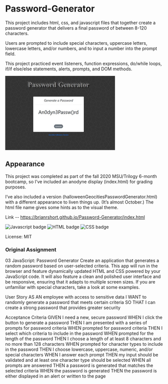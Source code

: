 # Password-Generator

This project includes html, css, and javascript files that together create a password generator that delivers a final password of between 8-120 characters. 

Users are prompted to include special characters, uppercase letters, lowercase letters, and/or numbers, and to input a number into the prompt field.

This project practiced event listeners, function expressions, do/while loops, if/if else/else statements, alerts, prompts, and DOM methods. 

![Image of password generator](Example.jpg)

## Appearance

This project was completed as part of the fall 2020 MSU/Trilogy 6-month bootcamp, so I’ve included an anodyne display (index.html) for grading purposes. 

I’ve also included a version (halloweenGeocitiesPasswordGenerator.html) with a different appearance to liven things up. (It’s almost October.) The html file name gives some hints as to the visual theme. 

Link -- https://brianrshort.github.io/Password-Generator/index.html

![Javascript badge](https://img.shields.io/badge/Javascript-60%25-red)
![HTML badge](https://img.shields.io/badge/HTML-30%25-green)
![CSS badge](https://img.shields.io/badge/CSS-10%25-blue)

License: MIT

### Original Assignment

03 JavaScript: Password Generator
Create an application that generates a random password based on user-selected criteria. This app will run in the browser and feature dynamically updated HTML and CSS powered by your JavaScript code. It will also feature a clean and polished user interface and be responsive, ensuring that it adapts to multiple screen sizes.
If you are unfamiliar with special characters, take a look at some examples.

User Story
AS AN employee with access to sensitive data
I WANT to randomly generate a password that meets certain criteria
SO THAT I can create a strong password that provides greater security

Acceptance Criteria
GIVEN I need a new, secure password
WHEN I click the button to generate a password
THEN I am presented with a series of prompts for password criteria
WHEN prompted for password criteria
THEN I select which criteria to include in the password
WHEN prompted for the length of the password
THEN I choose a length of at least 8 characters and no more than 128 characters
WHEN prompted for character types to include in the password
THEN I choose lowercase, uppercase, numeric, and/or special characters
WHEN I answer each prompt
THEN my input should be validated and at least one character type should be selected
WHEN all prompts are answered
THEN a password is generated that matches the selected criteria
WHEN the password is generated
THEN the password is either displayed in an alert or written to the page
